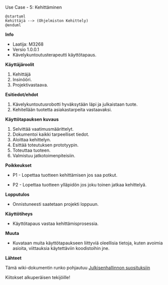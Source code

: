 Use Case - 5: Kehittäminen

```plantuml
@startuml
Kehittäjä --> (Ohjelmiston Kehittely)
@enduml
```



**Info**

* Laatija: M3268
* Versio 1.0.0.1
* Kävelykuntoutusterapeutti käyttötapaus.
	
**Käyttäjäroolit**	

1. Kehittäjä
2. Insinööri.
3. Projektivastaava.

**Esitiedot/ehdot**	

1. Kävelykuntoutusrobotti hyväksytään läpi ja julkaistaan tuote.
2. Kehitellään tuotetta asiakastarpeita vastaavaksi.

**Käyttötapauksen kuvaus**

1. Selvittää vaatimusmäärittelyt.
2. Dokumentoi kaikki tarpeelliset tiedot.
3. Aloittaa kehittelyn.
4. Esittää toteutuksen prototyypin.
5. Toteuttaa tuoteen.
6. Valmistuu jatkotoimenpiteisiin.

**Poikkeukset**
 
* P1 - Lopettaa tuotteen kehittämisen jos saa potkut.	

* P2 - Lopettaa tuotteen ylläpidön jos joku toinen jatkaa kehittelyä.
	
**Lopputulos**	

* Onnistuneesti saatetaan projekti loppuun.

**Käyttötiheys** 

* Käyttötapaus vastaa kehittämisprosessia.

**Muuta**	

* Kuvataan muita käyttötapaukseen liittyviä oleellisia tietoja, kuten avoimia asioita, viittauksia käytettäviin koodistoihin jne.



**Lähteet**

Tämä wiki-dokumentin runko pohjautuu [Julkisenhallinnon suosituksiin](http://www.jhs-suositukset.fi/web/guest/jhs/recommendations/173)

Kiitokset alkuperäisen tekijöille!